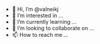 - 👋 Hi, I’m @valneikj
- 👀 I’m interested in ...
- 🌱 I’m currently learning ...
- 💞️ I’m looking to collaborate on ...
- 📫 How to reach me ...

<!---
valneikj/valneikj is a ✨ special ✨ repository because its `README.md` (this file) appears on your GitHub profile.
You can click the Preview link to take a look at your changes.
--->
